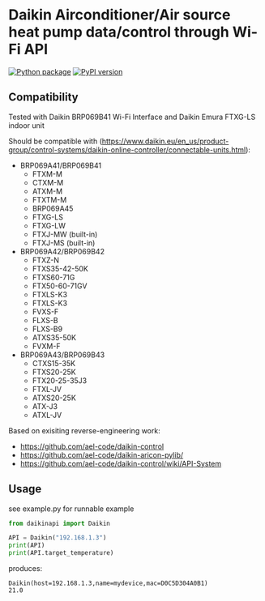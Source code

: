 # Daikin Airconditioner/Air source heat pump data/control through Wi-Fi API

[![Python package](https://github.com/arska/python-daikinapi/actions/workflows/main.yml/badge.svg)](https://github.com/arska/python-daikinapi/actions/workflows/main.yml)
[![PyPI version](https://badge.fury.io/py/daikinapi.svg)](https://badge.fury.io/py/daikinapi)

## Compatibility

Tested with Daikin BRP069B41 Wi-Fi Interface and Daikin Emura FTXG-LS indoor unit

Should be compatible with (https://www.daikin.eu/en_us/product-group/control-systems/daikin-online-controller/connectable-units.html):
* BRP069A41/BRP069B41
  * FTXM-M
  * CTXM-M
  * ATXM-M
  * FTXTM-M
  * BRP069A45
  * FTXG-LS
  * FTXG-LW
  * FTXJ-MW (built-in)
  * FTXJ-MS (built-in)
* BRP069A42/BRP069B42
  * FTXZ-N
  * FTXS35-42-50K
  * FTXS60-71G
  * FTX50-60-71GV
  * FTXLS-K3
  * FTXLS-K3
  * FVXS-F
  * FLXS-B
  * FLXS-B9
  * ATXS35-50K
  * FVXM-F
* BRP069A43/BRP069B43
  * CTXS15-35K
  * FTXS20-25K
  * FTX20-25-35J3
  * FTXL-JV
  * ATXS20-25K
  * ATX-J3
  * ATXL-JV

Based on exisiting reverse-engineering work:
* https://github.com/ael-code/daikin-control
* https://github.com/ael-code/daikin-aricon-pylib/
* https://github.com/ael-code/daikin-control/wiki/API-System

## Usage

see example.py for runnable example

```python
from daikinapi import Daikin

API = Daikin("192.168.1.3")
print(API)
print(API.target_temperature)
```

produces:
```
Daikin(host=192.168.1.3,name=mydevice,mac=D0C5D304A0B1)
21.0
```

